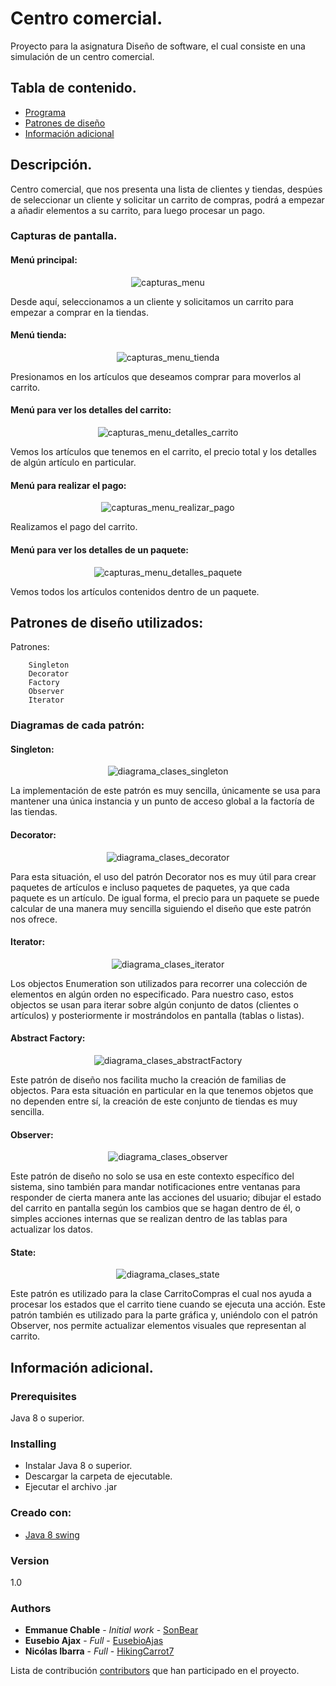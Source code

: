 # Centro comercial.

Proyecto para la asignatura Diseño de software, el cual consiste en una simulación de un centro comercial.

## Tabla de contenido.

- [Programa](#programa)
- [Patrones de diseño](#patrones)
- [Información adicional](#info)  

<a name="programa"></a>

## Descripción.
Centro comercial, que nos presenta una lista de clientes y tiendas, despúes de seleccionar un cliente y solicitar un carrito de compras, podrá a empezar a añadir elementos a su carrito, para luego procesar un pago.

### Capturas de pantalla. 

#### Menú principal:

<p align="center">
  <img src="https://github.com/SonBear/Proyecto_DisSoft/blob/master/Capturas/menu.png?raw=true" alt="capturas_menu"/>
</p>

Desde aquí, seleccionamos a un cliente y solicitamos un carrito para empezar a comprar en la tiendas.

#### Menú tienda:

<p align="center">
  <img src="https://github.com/SonBear/Proyecto_DisSoft/blob/master/Capturas/menu_tienda.png?raw=true" alt="capturas_menu_tienda"/>
</p>

Presionamos en los artículos que deseamos comprar para moverlos al carrito.

#### Menú para ver los detalles del carrito:

<p align="center">
  <img src="https://github.com/SonBear/Proyecto_DisSoft/blob/master/Capturas/menu_detalles.png?raw=true" alt="capturas_menu_detalles_carrito"/>
</p>

Vemos los artículos que tenemos en el carrito, el precio total y los detalles de algún artículo en particular.

#### Menú para realizar el pago:

<p align="center">
  <img src="https://github.com/SonBear/Proyecto_DisSoft/blob/master/Capturas/menu_pago.png?raw=true" alt="capturas_menu_realizar_pago"/>
</p>

Realizamos el pago del carrito.

#### Menú para ver los detalles de un paquete:

<p align="center">
  <img src="https://github.com/SonBear/Proyecto_DisSoft/blob/master/Capturas/detalles_paquete.png?raw=true" alt="capturas_menu_detalles_paquete"/>
</p>

Vemos todos los artículos contenidos dentro de un paquete.

<!--Patrones de diseño-->

<a name="patrones"></a>

## Patrones de diseño utilizados:

Patrones:

```
    Singleton
    Decorator
    Factory
    Observer
    Iterator
```

### Diagramas de cada patrón:

#### Singleton:

<p align="center">
  <img src="https://github.com/SonBear/Proyecto_DisSoft/blob/master/Diagramas/singleton/DiagramaClases.png?raw=true" alt="diagrama_clases_singleton"/>
</p>

La implementación de este patrón es muy sencilla, únicamente se usa para mantener una única instancia y un punto de acceso global a la factoría de las tiendas.


#### Decorator:

<p align="center">
  <img src="https://github.com/SonBear/Proyecto_DisSoft/blob/master/Diagramas/decorator/DiagramaClases.png?raw=true" alt="diagrama_clases_decorator"/>
</p>

Para esta situación, el uso del patrón Decorator nos es muy útil para crear paquetes de artículos e incluso paquetes de paquetes, ya que cada paquete es un artículo. De igual forma, el precio para un paquete se puede calcular de una manera muy sencilla siguiendo el diseño que este patrón nos ofrece.	 


#### Iterator:

<p align="center">
  <img src="https://github.com/SonBear/Proyecto_DisSoft/blob/master/Diagramas/iterator/DiagramaClases.png?raw=true" alt="diagrama_clases_iterator"/>
</p>

Los objectos Enumeration<T> son utilizados para recorrer una colección de elementos en algún orden no especificado. Para nuestro caso, estos objectos se usan para iterar sobre algún conjunto de datos (clientes o artículos) y posteriormente ir mostrándolos en pantalla (tablas o listas).


#### Abstract Factory:

<p align="center">
  <img src="https://github.com/SonBear/Proyecto_DisSoft/blob/master/Diagramas/abstract%20factory/DiagramaClases.png?raw=true" alt="diagrama_clases_abstractFactory"/>
</p>

Este patrón de diseño nos facilita mucho la creación de familias de objectos. Para esta situación en particular en la que tenemos objetos que no dependen entre sí, la creación de este conjunto de tiendas es muy sencilla. 


#### Observer:

<p align="center">
  <img src="https://github.com/SonBear/Proyecto_DisSoft/blob/master/Diagramas/observer/DiagramaClases.png?raw=true" alt="diagrama_clases_observer"/>
</p>

Este patrón de diseño no solo se usa en este contexto específico del sistema, sino también para mandar notificaciones entre ventanas para responder de cierta manera ante las acciones del usuario; dibujar el estado del carrito en pantalla según los cambios que se hagan dentro de él, o simples acciones internas que se realizan dentro de las tablas para actualizar los datos. 


#### State:

<p align="center">
  <img src="https://github.com/SonBear/Proyecto_DisSoft/blob/master/Diagramas/state/DiagramaClases.png?raw=true" alt="diagrama_clases_state"/>
</p>

Este patrón es utilizado para la clase CarritoCompras el cual nos ayuda a procesar los estados que el carrito tiene cuando se ejecuta una acción. Este patrón también es utilizado para la parte gráfica y, uniéndolo con el patrón Observer, nos permite actualizar elementos visuales que representan al carrito.

<a name="info"></a>

## Información adicional.

### Prerequisites

Java 8 o superior.


### Installing
- Instalar Java 8 o superior.
- Descargar la carpeta de ejecutable.
- Ejecutar el archivo .jar


### Creado con:
* [Java 8 swing](https://www.java.com/es/download/)


### Version

1.0

### Authors

* **Emmanue Chable** - *Initial work* - [SonBear](https://github.com/SonBear)
* **Eusebio Ajax** - *Full* - [EusebioAjas](https://github.com/EusebioAjas)
* **Nicólas Ibarra** - *Full* - [HikingCarrot7](https://github.com/HikingCarrot7)

Lista de contribución [contributors](https://github.com/SonBear/Proyecto_DisSoft/graphs/contributors) que
han participado en el proyecto.
